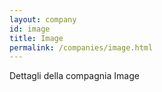 ```yaml
---
layout: company
id: image
title: Image
permalink: /companies/image.html
---
```


Dettagli della compagnia Image